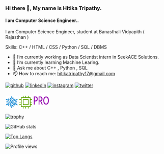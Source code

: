 ### Hi there 👋, My name is Hitika Tripathy.
#### I am Computer Science Engineer..
I am Computer Science Engineer, student at Banasthali Vidyapith ( Rajasthan )

Skills: C++ / HTML / CSS / Python / SQL / DBMS 

- 🔭 I’m currently working as Data Scientist intern in SeekACE Solutions. 
- 🌱 I’m currently learning Machine Learing. 
- 💬 Ask me about C++ , Python , SQL
- 📫 How to reach me: hitikatripathy17@gmail.com 


[<img src='https://cdn.jsdelivr.net/npm/simple-icons@3.0.1/icons/github.svg' alt='github' height='40'>](https://github.com/hitika1703)  [<img src='https://cdn.jsdelivr.net/npm/simple-icons@3.0.1/icons/linkedin.svg' alt='linkedin' height='40'>](https://www.linkedin.com/in/hitikatripathy/)  [<img src='https://cdn.jsdelivr.net/npm/simple-icons@3.0.1/icons/instagram.svg' alt='instagram' height='40'>](https://www.instagram.com/hitika_ht/)  [<img src='https://cdn.jsdelivr.net/npm/simple-icons@3.0.1/icons/twitter.svg' alt='twitter' height='40'>](https://twitter.com/@TripathyHitika)  

<a href='https://archiveprogram.github.com/'><img src='https://raw.githubusercontent.com/acervenky/animated-github-badges/master/assets/acbadge.gif' width='40' height='40'></a> <a href='https://docs.github.com/en/developers'><img src='https://raw.githubusercontent.com/acervenky/animated-github-badges/master/assets/devbadge.gif' width='40' height='40'></a> <a href='https://github.com/pricing'><img src='https://raw.githubusercontent.com/acervenky/animated-github-badges/master/assets/pro.gif' width='50' height='50'></a>

[![trophy](https://github-profile-trophy.vercel.app/?username=hitika1703)](https://github.com/ryo-ma/github-profile-trophy)

![GitHub stats](https://github-readme-stats.vercel.app/api?username=hitika1703&show_icons=true)  

[![Top Langs](https://github-readme-stats.vercel.app/api/top-langs/?username=hitika1703)](https://github.com/anuraghazra/github-readme-stats)

![Profile views](https://gpvc.arturio.dev/hitika1703)  
